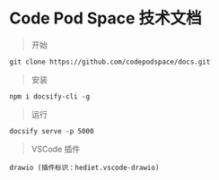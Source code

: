 # Code Pod Space 技术文档

> 开始

    git clone https://github.com/codepodspace/docs.git

> 安装

    npm i docsify-cli -g

> 运行

    docsify serve -p 5000

> VSCode 插件

    drawio (插件标识：hediet.vscode-drawio)
